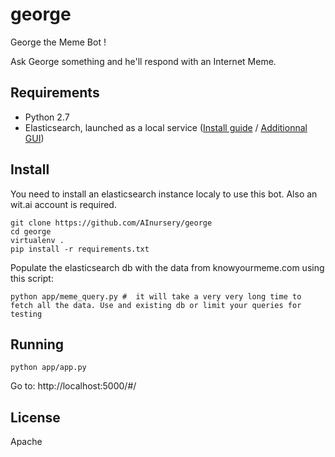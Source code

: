 george
======

George the Meme Bot !

Ask George something and he'll respond with an Internet Meme.


Requirements
------------
- Python 2.7
- Elasticsearch, launched as a local service ([Install guide](http://www.elasticsearch.org/guide/en/elasticsearch/reference/current/setup.html) / [Additionnal GUI](https://github.com/mobz/elasticsearch-head))


Install
-------

You need to install an elasticsearch instance localy to use this bot. Also an wit.ai account is required.

```
git clone https://github.com/AInursery/george
cd george
virtualenv .
pip install -r requirements.txt
```

Populate the elasticsearch db with the data from knowyourmeme.com using this script: 

```
python app/meme_query.py #  it will take a very very long time to fetch all the data. Use and existing db or limit your queries for testing
``` 

Running
-------

```
python app/app.py
```

Go to: http://localhost:5000/#/

License
-------

Apache

